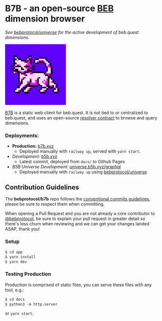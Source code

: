 # B7B - an open-source [BEB](https://github.com/bebprotocol/protocol) dimension browser

_See [bebprotocol/universe](https://github.com/bebprotocol/universe) for the active development of beb.quest dimensions._

<img src="./b7b_logo.png" width="200" />

[B7B](https://b7b.xyz) is a static web client for beb.quest. It is not tied to or centralized to beb.quest, and uses an open-source [resolver contract](https://github.com/bebprotocol/contracts) to browse and query dimensions.

### Deployments:

- **Production:** [b7b.xyz](https://b7b.xyz)
  - Deployed manually with `railway up`, served with `yarn start`.
- _Development:_ [b5b.xyz](https://b5b.xyz)
  - Latest commit, deployed from `docs/` to Github Pages
- _B5B Universe Development:_ [universe.b5b.xyz/graphql](https://universe.b5b.xyz/graphql)
  - Deployed manually with `railway up` using [bebprotocol/universe](https://github.com/bebprotocol/universe)

## Contribution Guidelines

The **bebprotocol/b7b** repo follows the [conventional commits guidelines](https://www.conventionalcommits.org/en/v1.0.0/#summary), please be sure to respect them when committing.

When opening a Pull Request and you are not already a core contributor to [@bebprotocol](https://github.com/bebprotocol), be sure to explain your pull request in greater detail so there's less churn when reviewing and we can get your changes landed ASAP, thank you!

### Setup

```
$ cd app
$ yarn install
$ yarn dev
```

### Testing Production

Production is comprised of static files, you can serve these files with any tool, e.g.:

```
$ cd docs
$ python3 -m http.server
```

or `yarn start`.
